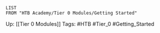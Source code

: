 ```dataview
LIST
FROM "HTB Academy/Tier 0 Modules/Getting Started"
```

Up: [[Tier 0 Modules]]
Tags: #HTB #Tier_0 #Getting_Started 
